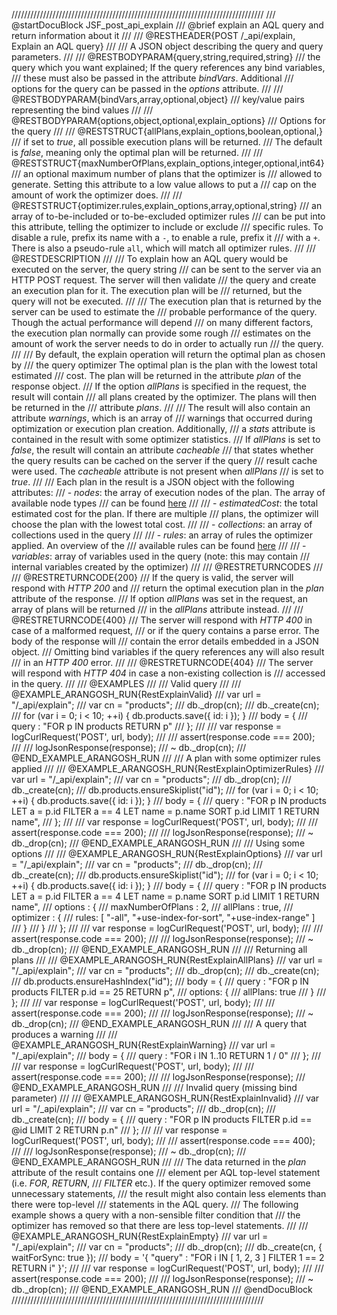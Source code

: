 ////////////////////////////////////////////////////////////////////////////////
/// @startDocuBlock JSF_post_api_explain
/// @brief explain an AQL query and return information about it
///
/// @RESTHEADER{POST /_api/explain, Explain an AQL query}
///
/// A JSON object describing the query and query parameters.
///
/// @RESTBODYPARAM{query,string,required,string}
/// the query which you want explained; If the query references any bind variables,
/// these must also be passed in the attribute *bindVars*. Additional
/// options for the query can be passed in the *options* attribute.
///
/// @RESTBODYPARAM{bindVars,array,optional,object}
/// key/value pairs representing the bind values
///
/// @RESTBODYPARAM{options,object,optional,explain_options}
/// Options for the query
///
/// @RESTSTRUCT{allPlans,explain_options,boolean,optional,}
/// if set to *true*, all possible execution plans will be returned.
/// The default is *false*, meaning only the optimal plan will be returned.
///
/// @RESTSTRUCT{maxNumberOfPlans,explain_options,integer,optional,int64}
/// an optional maximum number of plans that the optimizer is 
/// allowed to generate. Setting this attribute to a low value allows to put a
/// cap on the amount of work the optimizer does.
///
/// @RESTSTRUCT{optimizer.rules,explain_options,array,optional,string}
/// an array of to-be-included or to-be-excluded optimizer rules
/// can be put into this attribute, telling the optimizer to include or exclude
/// specific rules. To disable a rule, prefix its name with a `-`, to enable a rule, prefix it
/// with a `+`. There is also a pseudo-rule `all`, which will match all optimizer rules.
///
/// @RESTDESCRIPTION
///
/// To explain how an AQL query would be executed on the server, the query string
/// can be sent to the server via an HTTP POST request. The server will then validate
/// the query and create an execution plan for it. The execution plan will be
/// returned, but the query will not be executed.
///
/// The execution plan that is returned by the server can be used to estimate the
/// probable performance of the query. Though the actual performance will depend
/// on many different factors, the execution plan normally can provide some rough
/// estimates on the amount of work the server needs to do in order to actually run 
/// the query.
///
/// By default, the explain operation will return the optimal plan as chosen by
/// the query optimizer The optimal plan is the plan with the lowest total estimated
/// cost. The plan will be returned in the attribute *plan* of the response object.
/// If the option *allPlans* is specified in the request, the result will contain 
/// all plans created by the optimizer. The plans will then be returned in the 
/// attribute *plans*.
///
/// The result will also contain an attribute *warnings*, which is an array of 
/// warnings that occurred during optimization or execution plan creation. Additionally,
/// a *stats* attribute is contained in the result with some optimizer statistics.
/// If *allPlans* is set to *false*, the result will contain an attribute *cacheable* 
/// that states whether the query results can be cached on the server if the query
/// result cache were used. The *cacheable* attribute is not present when *allPlans*
/// is set to *true*.
/// 
/// Each plan in the result is a JSON object with the following attributes:
/// - *nodes*: the array of execution nodes of the plan. The array of available node types
///   can be found [here](../Aql/Optimizer.md)
///
/// - *estimatedCost*: the total estimated cost for the plan. If there are multiple
///   plans, the optimizer will choose the plan with the lowest total cost.
///
/// - *collections*: an array of collections used in the query
///
/// - *rules*: an array of rules the optimizer applied. An overview of the
///   available rules can be found [here](../Aql/Optimizer.md)
///
/// - *variables*: array of variables used in the query (note: this may contain
///   internal variables created by the optimizer)
///
/// @RESTRETURNCODES
///
/// @RESTRETURNCODE{200}
/// If the query is valid, the server will respond with *HTTP 200* and
/// return the optimal execution plan in the *plan* attribute of the response.
/// If option *allPlans* was set in the request, an array of plans will be returned
/// in the *allPlans* attribute instead.
///
/// @RESTRETURNCODE{400}
/// The server will respond with *HTTP 400* in case of a malformed request,
/// or if the query contains a parse error. The body of the response will
/// contain the error details embedded in a JSON object.
/// Omitting bind variables if the query references any will also result
/// in an *HTTP 400* error.
///
/// @RESTRETURNCODE{404}
/// The server will respond with *HTTP 404* in case a non-existing collection is
/// accessed in the query.
///
/// @EXAMPLES
///
/// Valid query
///
/// @EXAMPLE_ARANGOSH_RUN{RestExplainValid}
///     var url = "/_api/explain";
///     var cn = "products";
///     db._drop(cn);
///     db._create(cn);
///     for (var i = 0; i < 10; ++i) { db.products.save({ id: i }); }
///     body = { 
///       query : "FOR p IN products RETURN p"
///     };
///
///     var response = logCurlRequest('POST', url, body);
///
///     assert(response.code === 200);
///
///     logJsonResponse(response);
///   ~ db._drop(cn);
/// @END_EXAMPLE_ARANGOSH_RUN
///
/// A plan with some optimizer rules applied
///
/// @EXAMPLE_ARANGOSH_RUN{RestExplainOptimizerRules}
///     var url = "/_api/explain";
///     var cn = "products";
///     db._drop(cn);
///     db._create(cn);
///     db.products.ensureSkiplist("id");
///     for (var i = 0; i < 10; ++i) { db.products.save({ id: i }); }
///     body = { 
///       query : "FOR p IN products LET a = p.id FILTER a == 4 LET name = p.name SORT p.id LIMIT 1 RETURN name",
///     };
///
///     var response = logCurlRequest('POST', url, body);
///
///     assert(response.code === 200);
///
///     logJsonResponse(response);
///   ~ db._drop(cn);
/// @END_EXAMPLE_ARANGOSH_RUN
///
/// Using some options
///
/// @EXAMPLE_ARANGOSH_RUN{RestExplainOptions}
///     var url = "/_api/explain";
///     var cn = "products";
///     db._drop(cn);
///     db._create(cn);
///     db.products.ensureSkiplist("id");
///     for (var i = 0; i < 10; ++i) { db.products.save({ id: i }); }
///     body = { 
///       query : "FOR p IN products LET a = p.id FILTER a == 4 LET name = p.name SORT p.id LIMIT 1 RETURN name",
///       options : {
///         maxNumberOfPlans : 2,
///         allPlans : true,
///         optimizer : {
///           rules: [ "-all", "+use-index-for-sort", "+use-index-range" ]
///         }
///       }
///     };
///
///     var response = logCurlRequest('POST', url, body);
///
///     assert(response.code === 200);
///
///     logJsonResponse(response);
///   ~ db._drop(cn);
/// @END_EXAMPLE_ARANGOSH_RUN
///
/// Returning all plans
///
/// @EXAMPLE_ARANGOSH_RUN{RestExplainAllPlans}
///     var url = "/_api/explain";
///     var cn = "products";
///     db._drop(cn);
///     db._create(cn);
///     db.products.ensureHashIndex("id");
///     body = { 
///       query : "FOR p IN products FILTER p.id == 25 RETURN p",
///       options: {
///         allPlans: true 
///       }
///     };
///
///     var response = logCurlRequest('POST', url, body);
///
///     assert(response.code === 200);
///
///     logJsonResponse(response);
///   ~ db._drop(cn);
/// @END_EXAMPLE_ARANGOSH_RUN
///
/// A query that produces a warning
///
/// @EXAMPLE_ARANGOSH_RUN{RestExplainWarning}
///     var url = "/_api/explain";
///     body = { 
///       query : "FOR i IN 1..10 RETURN 1 / 0"
///     };
///
///     var response = logCurlRequest('POST', url, body);
///
///     assert(response.code === 200);
///
///     logJsonResponse(response);
/// @END_EXAMPLE_ARANGOSH_RUN
///
/// Invalid query (missing bind parameter)
///
/// @EXAMPLE_ARANGOSH_RUN{RestExplainInvalid}
///     var url = "/_api/explain";
///     var cn = "products";
///     db._drop(cn);
///     db._create(cn);
///     body = { 
///       query : "FOR p IN products FILTER p.id == @id LIMIT 2 RETURN p.n"
///     };
///
///     var response = logCurlRequest('POST', url, body);
///
///     assert(response.code === 400);
///
///     logJsonResponse(response);
///   ~ db._drop(cn);
/// @END_EXAMPLE_ARANGOSH_RUN
///
/// The data returned in the *plan* attribute of the result contains one
/// element per AQL top-level statement (i.e. *FOR*, *RETURN*,
/// *FILTER* etc.). If the query optimizer removed some unnecessary statements,
/// the result might also contain less elements than there were top-level
/// statements in the AQL query.
/// The following example shows a query with a non-sensible filter condition that
/// the optimizer has removed so that there are less top-level statements.
///
/// @EXAMPLE_ARANGOSH_RUN{RestExplainEmpty}
///     var url = "/_api/explain";
///     var cn = "products";
///     db._drop(cn);
///     db._create(cn, { waitForSync: true });
///     body = '{ "query" : "FOR i IN [ 1, 2, 3 ] FILTER 1 == 2 RETURN i" }';
///
///     var response = logCurlRequest('POST', url, body);
///
///     assert(response.code === 200);
///
///     logJsonResponse(response);
///   ~ db._drop(cn);
/// @END_EXAMPLE_ARANGOSH_RUN
/// @endDocuBlock
////////////////////////////////////////////////////////////////////////////////